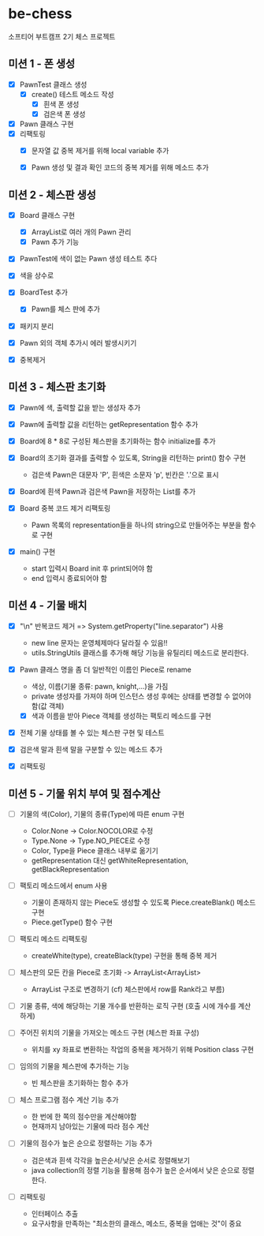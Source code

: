 # be-chess
소프티어 부트캠프 2기 체스 프로젝트

## 미션 1 - 폰 생성
- [x] PawnTest 클래스 생성
  - [x] create() 테스트 메소드 작성
    - [x] 흰색 폰 생성
    - [x] 검은색 폰 생성
- [x] Pawn 클래스 구현
- [x] 리팩토링
  - [x] 문자열 값 중복 제거를 위해 local variable 추가
  - [x] Pawn 생성 및 결과 확인 코드의 중복 제거를 위해 메소드 추가


## 미션 2 - 체스판 생성
 - [x] Board 클래스 구현
   - [x] ArrayList로 여러 개의 Pawn 관리
   - [x] Pawn 추가 기능
 - [x] PawnTest에 색이 없는 Pawn 생성 테스트 추다
 - [x] 색을 상수로
 - [x] BoardTest 추가
   - [x] Pawn를 체스 판에 추가
 - [x] 패키지 분리
 - [x] Pawn 외의 객체 추가시 에러 발생시키기
 - [x] 중복제거


## 미션 3 - 체스판 초기화
- [x] Pawn에 색, 출력할 값을 받는 생성자 추가
- [x] Pawn에 출력할 값을 리턴하는 getRepresentation 함수 추가

- [x] Board에 8 * 8로 구성된 체스판을 초기화하는 함수 initialize를 추가
- [x] Board의 초기화 결과를 출력할 수 있도록, String을 리턴하는 print() 함수 구현
  - 검은색 Pawn은 대문자 'P', 흰색은 소문자 'p', 빈칸은 '.'으로 표시
- [x] Board에 흰색 Pawn과 검은색 Pawn을 저장하는 List를 추가
- [x] Board 중복 코드 제거 리팩토링
    - Pawn 목록의 representation들을 하나의 string으로 만들어주는 부분을 함수로 구현
  
- [x] main() 구현
  - start 입력시 Board init 후 print되어야 함
  - end 입력시 종료되어야 함


## 미션 4 - 기물 배치
- [x] "\n" 반복코드 제거 => System.getProperty("line.separator") 사용
  - new line 문자는 운영체제마다 달라질 수 있음!!
  - utils.StringUtils 클래스를 추가해 해당 기능을 유틸리티 메소드로 분리한다.
- [x] Pawn 클래스 명을 좀 더 일반적인 이름인 Piece로 rename
  - 색상, 이름(기물 종류: pawn, knight,...)을 가짐
  - private 생성자를 가져야 하며 인스턴스 생성 후에는 상태를 변경할 수 없어야함(값 객체)
  - [x] 색과 이름을 받아 Piece 객체를 생성하는 팩토리 메소드를 구현
- [x] 전체 기물 상태를 볼 수 있는 체스판 구현 및 테스트
- [x] 검은색 말과 흰색 말을 구분할 수 있는 메소드 추가
- [x] 리팩토링


## 미션 5 - 기물 위치 부여 및 점수계산
- [ ] 기물의 색(Color), 기물의 종류(Type)에 따른 enum 구현
  - Color.None -> Color.NOCOLOR로 수정
  - Type.None -> Type.NO_PIECE로 수정
  - Color, Type을 Piece 클래스 내부로 옮기기
  - getRepresentation 대신 getWhiteRepresentation, getBlackRepresentation
- [ ] 팩토리 메소드에서 enum 사용
  - 기물이 존재하지 않는 Piece도 생성할 수 있도록 Piece.createBlank() 메소드 구현
  - Piece.getType() 함수 구현
- [ ] 팩토리 메소드 리팩토링
  - createWhite(type), createBlack(type) 구현을 통해 중복 제거
  
- [ ] 체스판의 모든 칸을 Piece로 초기화 -> ArrayList<ArrayList<Piece>>
  - ArrayList<Rank> 구조로 변경하기 (cf) 체스판에서 row를 Rank라고 부름)
- [ ] 기물 종류, 색에 해당하는 기물 개수를 반환하는 로직 구현 (호출 시에 개수를 계산하게)
- [ ] 주어진 위치의 기물을 가져오는 메소드 구현 (체스판 좌표 구성)
  - 위치를 xy 좌표로 변환하는 작업의 중복을 제거하기 위해 Position class 구현
- [ ] 임의의 기물을 체스판에 추가하는 기능
  - 빈 체스판을 초기화하는 함수 추가
  
- [ ] 체스 프로그램 점수 계산 기능 추가
  - 한 번에 한 쪽의 점수만을 계산해야함
  - 현재까지 남아있는 기물에 따라 점수 계산
- [ ] 기물의 점수가 높은 순으로 정렬하는 기능 추가
  - 검은색과 흰색 각각을 높은순서/낮은 순서로 정렬해보기
  - java collection의 정렬 기능을 활용해 점수가 높은 순서에서 낮은 순으로 정렬한다.

- [ ] 리팩토링
  - 인터페이스 추출
  - 요구사항을 만족하는 "최소한의 클래스, 메소드, 중복을 업애는 것"이 중요